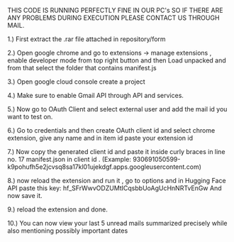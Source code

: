 THIS CODE IS RUNNING PERFECTLY FINE IN OUR PC's SO IF THERE ARE ANY PROBLEMS DURING EXECUTION PLEASE CONTACT US THROUGH MAIL.

1.) First extract the .rar file attached in repository/form

2.) Open google chrome and go to extensions -> manage extensions , enable developer mode from top right button
    and then Load unpacked and from that select the folder that contains manifest.js

3.) Open google cloud console create a project  

4.) Make sure to enable Gmail API through API and services.

5.) Now go to OAuth Client and select external user and add the mail id you want to test on.

6.) Go to credentials and then create OAuth client id and select chrome extension, give any name and in item id paste your extension id 

7.) Now copy the generated client id and paste it inside curly braces in line no. 17 manifest.json in client id .
       (Example: 930691050599-k9pohufh5e2jcvsq8sa17kl01ujekdgf.apps.googleusercontent.com)

8.) now reload the extension and run it , go to options and in Hugging Face API paste this key: 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
     And now save it.

9.) reload the extension and done.

10.) You can now view your last 5 unread mails summarized precisely while also mentioning possibly important dates
